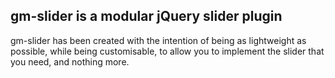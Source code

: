 ## gm-slider is a modular jQuery slider plugin

gm-slider has been created with the intention of being as lightweight as possible, while being customisable, to allow you to implement the slider that you need, and nothing more.